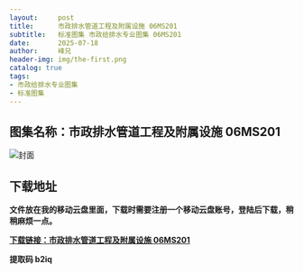 ```yaml
---
layout:     post
title:      市政排水管道工程及附属设施 06MS201
subtitle:   标准图集 市政给排水专业图集 06MS201
date:       2025-07-18
author:     峰兄
header-img: img/the-first.png
catalog: true
tags:
- 市政给排水专业图集
- 标准图集
---
```

## 图集名称：市政排水管道工程及附属设施 06MS201
![封面](https://pic1.imgdb.cn/item/687a05d858cb8da5c8c2c208.jpg)


## 下载地址 
**文件放在我的移动云盘里面，下载时需要注册一个移动云盘账号，登陆后下载，稍稍麻烦一点。**  
  
[**下载链接：市政排水管道工程及附属设施 06MS201**](https://caiyun.139.com/w/i/2oxwDE3vKr4v7)


**提取码 b2iq**

